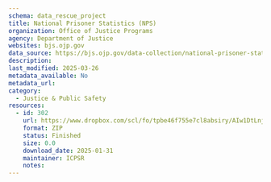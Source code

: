 ```yaml
---
schema: data_rescue_project 
title: National Prisoner Statistics (NPS)
organization: Office of Justice Programs
agency: Department of Justice
websites: bjs.ojp.gov
data_source: https://bjs.ojp.gov/data-collection/national-prisoner-statistics-nps
description: 
last_modified: 2025-03-26
metadata_available: No
metadata_url: 
category:
  - Justice & Public Safety 
resources:
  - id: 302
    url: https://www.dropbox.com/scl/fo/tpbe46f755e7cl8absiry/AIw1DtLnjasYXX1zXb3mxT0?rlkey=ye4ntdlv2pkb6vsiyrwaviwsp&dl=0
    format: ZIP
    status: Finished
    size: 0.0
    download_date: 2025-01-31
    maintainer: ICPSR
    notes: 
---
```

